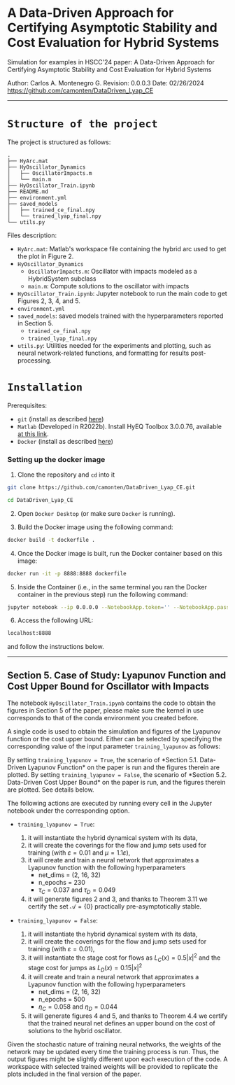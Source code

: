 # A Data-Driven Approach for Certifying Asymptotic Stability and Cost Evaluation for Hybrid Systems

Simulation for examples in HSCC'24 paper: A Data-Driven Approach for Certifying 
Asymptotic Stability and Cost Evaluation for Hybrid Systems

Author: Carlos A. Montenegro G.
Revision: 0.0.0.3 Date: 02/26/2024
https://github.com/camonten/DataDriven_Lyap_CE

----------------------------------------------------------------------------
# `Structure of the project`

The project is structured as follows:

```
.
├── HyArc.mat
├── HyOscillator_Dynamics
│   ├── OscillatorImpacts.m
│   └── main.m
├── HyOscillator_Train.ipynb
├── README.md
├── environment.yml
├── saved_models
│   ├── trained_ce_final.npy
│   └── trained_lyap_final.npy
└── utils.py
```

Files description:

- `HyArc.mat`: Matlab's workspace file containing the hybrid arc used to get the plot in Figure 2.
- `HyOscillator_Dynamics`
    - `OscillatorImpacts.m`: Oscillator with impacts modeled as a HybridSystem subclass
    - `main.m`: Compute solutions to the oscillator with impacts
- `HyOscillator_Train.ipynb`: Jupyter notebook to run the main code to get Figures 2, 3, 4, and 5.
- `environment.yml`
- `saved_models`: saved models trained with the hyperparameters reported in Section 5.
    - `trained_ce_final.npy`
    - `trained_lyap_final.npy`
- `utils.py`: Utilities needed for the experiments and plotting, such as neural network-related functions, and formatting for results post-processing.


# `Installation`

Prerequisites:
- `git` (install as described [here](https://git-scm.com/book/en/v2/Getting-Started-Installing-Git))
- `Matlab` (Developed in R2022b). Install HyEQ Toolbox 3.0.0.76, available [at this link](https://www.mathworks.com/matlabcentral/fileexchange/41372-hybrid-equations-toolbox). 
- `Docker` (install as described [here](https://www.docker.com/products/docker-desktop/))

### Setting up the docker image

1. Clone the repository and `cd` into it
```bash
git clone https://github.com/camonten/DataDriven_Lyap_CE.git
```

```bash
cd DataDriven_Lyap_CE
```

2. Open `Docker Desktop` (or make sure `Docker` is running).

3. Build the Docker image using the following command:
```bash
docker build -t dockerfile .
```

4. Once the Docker image is built, run the Docker container based on this image:
```bash
docker run -it -p 8888:8888 dockerfile
```

5. Inside the Container (i.e., in the same terminal you ran the Docker container in the previous step) run the following command:
```bash
jupyter notebook --ip 0.0.0.0 --NotebookApp.token='' --NotebookApp.password='' --no-browser --allow-root
```

6. Access the following URL:
 ```bash
localhost:8888
```

and follow the instructions below.

----------------------------------------------------------------------------
## Section 5. Case of Study: Lyapunov Function and Cost Upper Bound for Oscillator with Impacts

The notebook `HyOscillator_Train.ipynb` contains the code to obtain the figures in Section 5 of the paper, please make sure the kernel in use corresponds to that of the conda environment you created before.  

A single code is used to obtain the simulation and figures of the Lyapunov function or the cost upper bound. Either can be selected by specifying the corresponding value of the input parameter  `training_lyapunov` as follows:

By setting `training_lyapunov = True`, the scenario of \*Section 5.1. Data-Driven Lyapunov Function\* on the paper is run and the figures therein are plotted. By setting `training_lyapunov = False`, the scenario of \*Section 5.2. Data-Driven Cost Upper Bound\* on the paper is run, and the figures therein are plotted. See details below.

The following actions are executed by running every cell in the Jupyter notebook under the corresponding option.

 - `training_lyapunov = True`:
     1. it will instantiate the hybrid dynamical system with its data,
     2. it will create the coverings for the flow and jump sets used for training (with $\varepsilon = 0.01$ and $\mu = 1.1\varepsilon$),
     3. it will create and train a neural network that approximates a Lyapunov function with the following hyperparameters
         - net_dims = (2, 16, 32)
         - n_epochs = 230
         - $\tau_C = 0.037$ and $\tau_D = 0.049$
     4. it will generate figures 2 and 3, and thanks to Theorem 3.11 we certify the set $\mathcal{A} = \{ 0\}$ practically
         pre-asymptotically stable.

 - `training_lyapunov = False`:
     1. it will instantiate the hybrid dynamical system with its data,
     2. it will create the coverings for the flow and jump sets used for training (with $\varepsilon = 0.01$),
     3. it will instantiate the stage cost for flows as $L_C(x) = 0.5|x|^2$ and the stage cost for jumps as $L_D(x) = 0.15|x|^2$
     4. it will create and train a neural network that approximates a Lyapunov function with the following hyperparameters
         - net_dims = (2, 16, 32)
         - n_epochs = 500
         - $\eta_C = 0.058$ and $\eta_D = 0.044$
     5. it will generate figures 4 and 5, and thanks to Theorem 4.4 we certify that the trained neural net defines an upper bound on the cost of solutions to the hybrid oscillator.

Given the stochastic nature of training neural networks, the weights of the network may be updated every time the training process is run. Thus, the output figures might be slightly different upon each execution of the code. A workspace with selected trained weights will be provided to replicate the plots included in the final version of the paper.